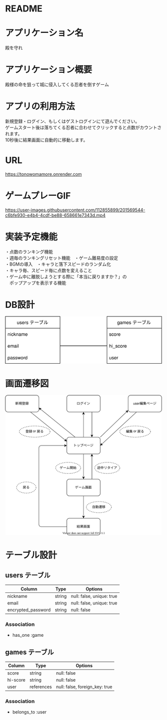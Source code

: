 # README

# アプリケーション名
殿を守れ

# アプリケーション概要
殿様の命を狙って城に侵入してくる忍者を倒すゲーム

# アプリの利用方法
新規登録・ログイン、もしくはゲストログインにて遊んでください。<br>
ゲームスタート後は落ちてくる忍者に合わせてクリックすると点数がカウントされます。<br>
10秒後に結果画面に自動的に移動します。

# URL
https://tonowomamore.onrender.com

# ゲームプレーGIF
https://user-images.githubusercontent.com/112855899/201569544-c6bfe930-e4b4-4cdf-be88-658661e7343d.mp4

# 実装予定機能
・点数のランキング機能<br>
・週毎のランキングリセット機能　・ゲーム難易度の設定<br>
・BGMの導入　・キャラと落下スピードのランダム化<br>
・キャラ毎、スピード毎に点数を変えること<br>
・ゲーム中に離脱しようとする際に「本当に戻りますか？」の<br>
　ポップアップを表示する機能


# DB設計
![db_plan.drawio](db_plan.drawio.svg)

# 画面遷移図
![page_transition.drawio](page_transition.drawio.svg)


# テーブル設計

## users テーブル

| Column              | Type    | Options                   |
| ------------------- | ------- | ------------------------- |
| nickname            | string  | null: false, unique: true |
| email               | string  | null: false, unique: true |
| encrypted_password  | string  | null: false               |

### Association

- has_one :game


## games テーブル

| Column              | Type       | Options                         |
| ------------------- | ---------- | ------------------------------- |
| score               | string     | null: false                     |
| hi-score            | string     | null: false                     |
| user                | references | null: false, foreign_key: true  |

### Association

- belongs_to :user
